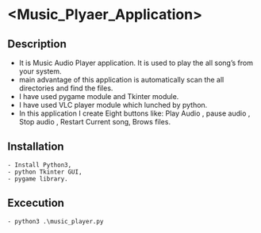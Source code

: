 # <Music_Plyaer_Application>

## Description

- It is Music Audio Player application. It is used to play the all song’s from your 
system.
- main advantage of this application is automatically scan the all directories and find the files.
- I have used pygame module and Tkinter module.
- I have used VLC player module which lunched by python.
- In this application I create Eight buttons like: Play Audio , pause audio , Stop audio , Restart Current song, Brows files.

## Installation 
    - Install Python3,
    - python Tkinter GUI,
    - pygame library.
## Excecution
    - python3 .\music_player.py